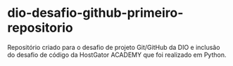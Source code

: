 # dio-desafio-github-primeiro-repositorio
Repositório criado para o desafio de projeto Git/GitHub da DIO e inclusão do desafio de código da HostGator ACADEMY que foi realizado em Python.
